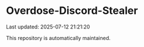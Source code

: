 # Overdose-Discord-Stealer

Last updated: 2025-07-12 21:21:20

This repository is automatically maintained.
